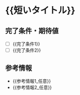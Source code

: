 # {{短いタイトル}}

## 完了条件・期待値

- [ ] {{完了条件1}}
- [ ] {{完了条件2}}

<!-- 必要に応じて完了条件を追加してください -->

## 参考情報

- {{参考情報1_任意}}
- {{参考情報2_任意}}

<!-- 必要に応じて参考情報を追加してください -->
